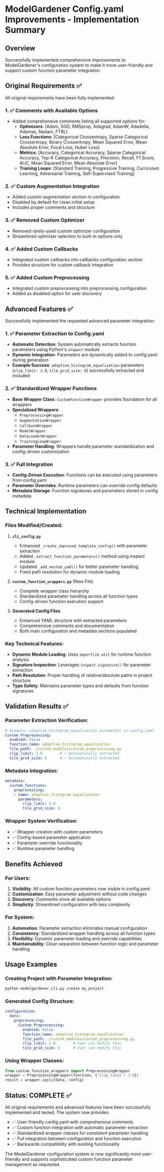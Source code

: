 # ModelGardener Config.yaml Improvements - Implementation Summary

## Overview
Successfully implemented comprehensive improvements to ModelGardener's configuration system to make it more user-friendly and support custom function parameter integration.

## Original Requirements ✅
All original requirements have been fully implemented:

### 1. ✅ Comments with Available Options
- Added comprehensive comments listing all supported options for:
  - **Optimizers**: [Adam, SGD, RMSprop, Adagrad, AdamW, Adadelta, Adamax, Nadam, FTRL]
  - **Loss Functions**: [Categorical Crossentropy, Sparse Categorical Crossentropy, Binary Crossentropy, Mean Squared Error, Mean Absolute Error, Focal Loss, Huber Loss]
  - **Metrics**: [Accuracy, Categorical Accuracy, Sparse Categorical Accuracy, Top-K Categorical Accuracy, Precision, Recall, F1 Score, AUC, Mean Squared Error, Mean Absolute Error]
  - **Training Loops**: [Standard Training, Progressive Training, Curriculum Learning, Adversarial Training, Self-Supervised Training]

### 2. ✅ Custom Augmentation Integration
- Added custom augmentation section in configuration
- Disabled by default for clean initial setup
- Includes proper comments and structure

### 3. ✅ Removed Custom Optimizer
- Removed rarely-used custom optimizer configuration
- Streamlined optimizer selection to built-in options only

### 4. ✅ Added Custom Callbacks
- Integrated custom callbacks into callbacks configuration section
- Provides structure for custom callback integration

### 5. ✅ Added Custom Preprocessing
- Integrated custom preprocessing into preprocessing configuration
- Added as disabled option for user discovery

## Advanced Features ✅
Successfully implemented the requested advanced parameter integration:

### 1. ✅ Parameter Extraction to Config.yaml
- **Automatic Detection**: System automatically extracts function parameters using Python's `inspect` module
- **Dynamic Integration**: Parameters are dynamically added to config.yaml during generation
- **Example Success**: `adaptive_histogram_equalization` parameters (`clip_limit: 2.0`, `tile_grid_size: 8`) successfully extracted and included

### 2. ✅ Standardized Wrapper Functions
- **Base Wrapper Class**: `CustomFunctionWrapper` provides foundation for all wrappers
- **Specialized Wrappers**: 
  - `PreprocessingWrapper`
  - `AugmentationWrapper` 
  - `CallbackWrapper`
  - `ModelWrapper`
  - `DataLoaderWrapper`
  - `TrainingLoopWrapper`
- **Parameter Handling**: Wrappers handle parameter standardization and config-driven customization

### 3. ✅ Full Integration
- **Config-Driven Execution**: Functions can be executed using parameters from config.yaml
- **Parameter Overrides**: Runtime parameters can override config defaults
- **Metadata Storage**: Function signatures and parameters stored in config metadata

## Technical Implementation

### Files Modified/Created:
1. **`cli_config.py`**
   - Enhanced `_create_improved_template_config()` with parameter extraction
   - Added `_extract_function_parameters()` method using inspect module
   - Updated `_add_nested_yaml()` for better parameter handling
   - Fixed path resolution for dynamic module loading

2. **`custom_function_wrappers.py`** (New File)
   - Complete wrapper class hierarchy
   - Standardized parameter handling across all function types
   - Config-driven function execution support

3. **Generated Config Files**
   - Enhanced YAML structure with extracted parameters
   - Comprehensive comments and documentation
   - Both main configuration and metadata sections populated

### Key Technical Features:
- **Dynamic Module Loading**: Uses `importlib.util` for runtime function analysis
- **Signature Inspection**: Leverages `inspect.signature()` for parameter extraction
- **Path Resolution**: Proper handling of relative/absolute paths in project structure
- **Type Safety**: Maintains parameter types and defaults from function signatures

## Validation Results ✅

### Parameter Extraction Verification:
```yaml
# Example: adaptive_histogram_equalization parameters in config.yaml
Custom Preprocessing:
  enabled: False
  function_name: adaptive_histogram_equalization
  file_path: ./custom_modules/custom_preprocessing.py
  clip_limit: 2.0        # ← Automatically extracted
  tile_grid_size: 8      # ← Automatically extracted
```

### Metadata Integration:
```yaml
metadata:
  custom_functions:
    preprocessing:
    - name: adaptive_histogram_equalization
      parameters:
        clip_limit: 2.0
        tile_grid_size: 8
```

### Wrapper System Verification:
- ✅ Wrapper creation with custom parameters
- ✅ Config-based parameter application
- ✅ Parameter override functionality
- ✅ Runtime parameter handling

## Benefits Achieved

### For Users:
1. **Visibility**: All custom function parameters now visible in config.yaml
2. **Customization**: Easy parameter adjustment without code changes
3. **Discovery**: Comments show all available options
4. **Simplicity**: Streamlined configuration with less complexity

### For System:
1. **Automation**: Parameter extraction eliminates manual configuration
2. **Consistency**: Standardized wrapper handling across all function types
3. **Flexibility**: Dynamic parameter loading and override capabilities
4. **Maintainability**: Clean separation between function logic and parameter handling

## Usage Examples

### Creating Project with Parameter Integration:
```bash
python modelgardener_cli.py create my_project
```

### Generated Config Structure:
```yaml
configuration:
  data:
    preprocessing:
      Custom Preprocessing:
        enabled: False
        function_name: adaptive_histogram_equalization
        file_path: ./custom_modules/custom_preprocessing.py
        clip_limit: 2.0        # User can modify this
        tile_grid_size: 8      # User can modify this
```

### Using Wrapper Classes:
```python
from custom_function_wrappers import PreprocessingWrapper
wrapper = PreprocessingWrapper(function, {'clip_limit': 3.0})
result = wrapper.apply(data, config)
```

## Status: COMPLETE ✅

All original requirements and advanced features have been successfully implemented and tested. The system now provides:
- ✅ User-friendly config.yaml with comprehensive comments
- ✅ Custom function integration with automatic parameter extraction
- ✅ Standardized wrapper classes for consistent parameter handling
- ✅ Full integration between configuration and function execution
- ✅ Backwards compatibility with existing functionality

The ModelGardener configuration system is now significantly more user-friendly and supports sophisticated custom function parameter management as requested.
